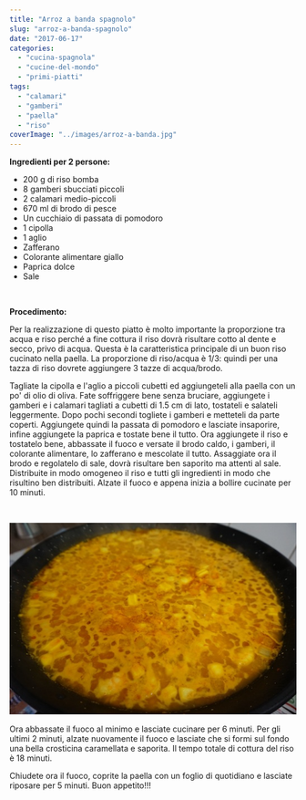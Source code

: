```yaml
---
title: "Arroz a banda spagnolo"
slug: "arroz-a-banda-spagnolo"
date: "2017-06-17"
categories: 
  - "cucina-spagnola"
  - "cucine-del-mondo"
  - "primi-piatti"
tags: 
  - "calamari"
  - "gamberi"
  - "paella"
  - "riso"
coverImage: "../images/arroz-a-banda.jpg"
---
```


**Ingredienti per 2 persone:**

- 200 g di riso bomba
- 8 gamberi sbucciati piccoli
- 2 calamari medio-piccoli
- 670 ml di brodo di pesce
- Un cucchiaio di passata di pomodoro
- 1 cipolla
- 1 aglio
- Zafferano
- Colorante alimentare giallo
- Paprica dolce
- Sale

 

**Procedimento:**

Per la realizzazione di questo piatto è molto importante la proporzione tra acqua e riso perché a fine cottura il riso dovrà risultare cotto al dente e secco, privo di acqua. Questa è la caratteristica principale di un buon riso cucinato nella paella. La proporzione di riso/acqua è 1/3: quindi per una tazza di riso dovrete aggiungere 3 tazze di acqua/brodo.

Tagliate la cipolla e l'aglio a piccoli cubetti ed aggiungeteli alla paella con un po' di olio di oliva. Fate soffriggere bene senza bruciare, aggiungete i gamberi e i calamari tagliati a cubetti di 1.5 cm di lato, tostateli e salateli leggermente. Dopo pochi secondi togliete i gamberi e metteteli da parte coperti. Aggiungete quindi la passata di pomodoro e lasciate insaporire, infine aggiungete la paprica e tostate bene il tutto. Ora aggiungete il riso e tostatelo bene, abbassate il fuoco e versate il brodo caldo, i gamberi, il colorante alimentare, lo zafferano e mescolate il tutto. Assaggiate ora il brodo e regolatelo di sale, dovrà risultare ben saporito ma attenti al sale. Distribuite in modo omogeneo il riso e tutti gli ingredienti in modo che risultino ben distribuiti. Alzate il fuoco e appena inizia a bollire cucinate per 10 minuti.

 

![arroz-a-banda](../images/arroz-a-banda1.jpg)

Ora abbassate il fuoco al minimo e lasciate cucinare per 6 minuti. Per gli ultimi 2 minuti, alzate nuovamente il fuoco e lasciate che si formi sul fondo una bella crosticina caramellata e saporita. Il tempo totale di cottura del riso è 18 minuti.

Chiudete ora il fuoco, coprite la paella con un foglio di quotidiano e lasciate riposare per 5 minuti. Buon appetito!!!

